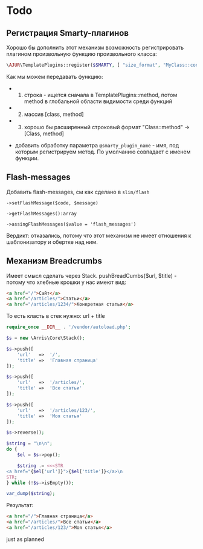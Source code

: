 # Todo

## Регистрация Smarty-плагинов

Хорошо бы дополнить этот механизм возможность регистрировать плагином произвольную функцию произвольного класса:

```php
\AJUR\TemplatePlugins::register($SMARTY, [ "size_format", "MyClass::convert", "_func" => "MyClass::func" ]);
```

Как мы можем передавать функцию:
- 1) строка - ищется сначала в TemplatePlugins::method, потом method в глобальной области видимости среди функций
- 2) массив [class, method]
- 3) хорошо бы расширенный строковый формат "Class::method" -> [Class, method]

- добавить обработку параметра `@smarty_plugin_name` - имя, под которым регистрируем метод. По умолчанию совпадает с именем функции.

## Flash-messages

Добавить flash-messages, см как сделано в `slim/flash`

`->setFlashMessage($code, $message)`

`->getFlashMessages():array`

`->assingFlashMessages($value = 'flash_messages')`

Вердикт: отказались, потому что этот механизм не имеет отношения к шаблонизатору и обертке над ним. 

## Механизм Breadcrumbs

Имеет смысл сделать через Stack. pushBreadCumbs($url, $title) - потому что хлебные крошки у нас имеют вид:
```html
<a href="/">Сайт</a>
<a href="/articles/">Статьи</a>
<a href="/articles/1234/">Конкретная статья</a>
```

То есть класть в стек нужно: url + title  

```php
require_once __DIR__ . '/vendor/autoload.php';

$s = new \Arris\Core\Stack();

$s->push([
    'url'   =>  '/',
    'title' =>  'Главная страница'
]);

$s->push([
    'url'   =>  '/articles/',
    'title' =>  'Все статьи'
]);

$s->push([
    'url'   =>  '/articles/123/',
    'title' =>  'Моя статья'
]);

$s->reverse();

$string = "\n\n";
do {
    $el = $s->pop();

    $string .= <<<STR
<a href="{$el['url']}">{$el['title']}</a>\n
STR;
} while (!$s->isEmpty());

var_dump($string);
```

Результат:
```html
<a href="/">Главная страница</a>
<a href="/articles/">Все статьи</a>
<a href="/articles/123/">Моя статья</a>
```
just as planned


